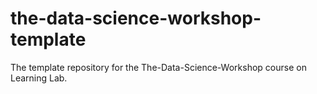 # the-data-science-workshop-template
The template repository for the The-Data-Science-Workshop course on Learning Lab.
